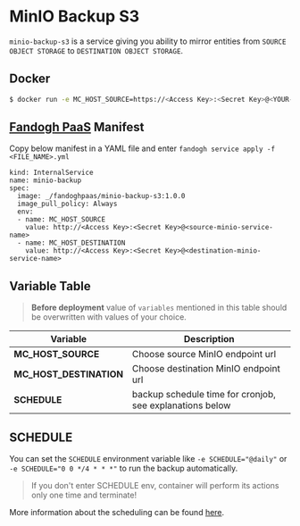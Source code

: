 
[license-image]: https://img.shields.io/badge/license-MIT-blue.svg
[license-url]: https://github.com/fandoghpaas/minio-backup-s3/blob/master/LICENSE

[docker-image]: https://img.shields.io/docker/pulls/fandoghpaas/minio-backup-s3.svg
[docker-url]: https://hub.docker.com/r/fandoghpaas/minio-backup-s3/

# MinIO Backup S3
`minio-backup-s3` is a service giving you ability to mirror entities from `SOURCE OBJECT STORAGE` to `DESTINATION OBJECT STORAGE`.

## Docker

```sh
$ docker run -e MC_HOST_SOURCE=https://<Access Key>:<Secret Key>@<YOUR-S3-ENDPOINT> -e MC_HOST_DESTINATION=https://<Access Key>:<Secret Key>@<YOUR-S3-ENDPOINT> fandoghpaas/minio-backup-s3:<IMAGE_VERSION>
```


## [Fandogh PaaS](https://docs.fandogh.cloud) Manifest
Copy below manifest in a YAML file and enter `fandogh service apply -f <FILE_NAME>.yml`
```
kind: InternalService
name: minio-backup
spec:
  image: _/fandoghpaas/minio-backup-s3:1.0.0
  image_pull_policy: Always
  env:
  - name: MC_HOST_SOURCE
    value: http://<Access Key>:<Secret Key>@<source-minio-service-name>
  - name: MC_HOST_DESTINATION
    value: http://<Access Key>:<Secret Key>@<destination-minio-service-name>
```

## Variable Table

>  **Before deployment** value of `variables` mentioned in this table should be overwritten with values of your choice.

|Variable | Description |
|--- |--- |
|**MC_HOST_SOURCE** | Choose source MinIO endpoint url
|**MC_HOST_DESTINATION** | Choose destination MinIO endpoint url
|**SCHEDULE** | backup schedule time for cronjob, see explanations below


## SCHEDULE
You can set the `SCHEDULE` environment variable like `-e SCHEDULE="@daily"` or `-e SCHEDULE="0 0 */4 * * *"` to run the backup automatically.

> If you don't enter SCHEDULE env, container will perform its actions only one time and terminate!

More information about the scheduling can be found [here](http://godoc.org/github.com/robfig/cron#hdr-Predefined_schedules).

